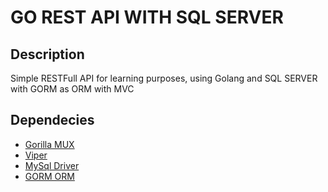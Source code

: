 # **GO REST API WITH SQL SERVER**

## **Description**

Simple RESTFull API for learning purposes, using Golang and SQL SERVER with GORM as ORM with MVC

## **Dependecies**

- [Gorilla MUX](https://www.github.com/gorilla/mux)
- [Viper](https://www.github.com/spf13/viper)
- [MySql Driver](http://www.gorm.io/driver/mysql)
- [GORM ORM](http://www.gorm.io/gorm)
